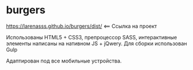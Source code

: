 # burgers
https://larenasss.github.io/burgers/dist/ <== Ссылка на проект

 Использованы HTML5 + CSS3, препроцессор SASS, интерактивные элементы написаны на нативном JS + jQwery. 
 Для сборки использован Gulp

Адаптирован под все мобильные устройства.
